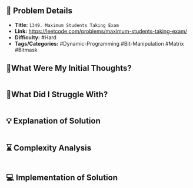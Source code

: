 ## 📝 Problem Details

- **Title:** `1349. Maximum Students Taking Exam`
- **Link:** https://leetcode.com/problems/maximum-students-taking-exam/
- **Difficulty:** #Hard 
- **Tags/Categories:** #Dynamic-Programming #Bit-Manipulation #Matrix #Bitmask

## 💭What Were My Initial Thoughts?

```

```

## 🤔What Did I Struggle With?

```

```

## 💡 Explanation of Solution

```

```

## ⌛ Complexity Analysis

```

```

## 💻 Implementation of Solution

```cpp

```